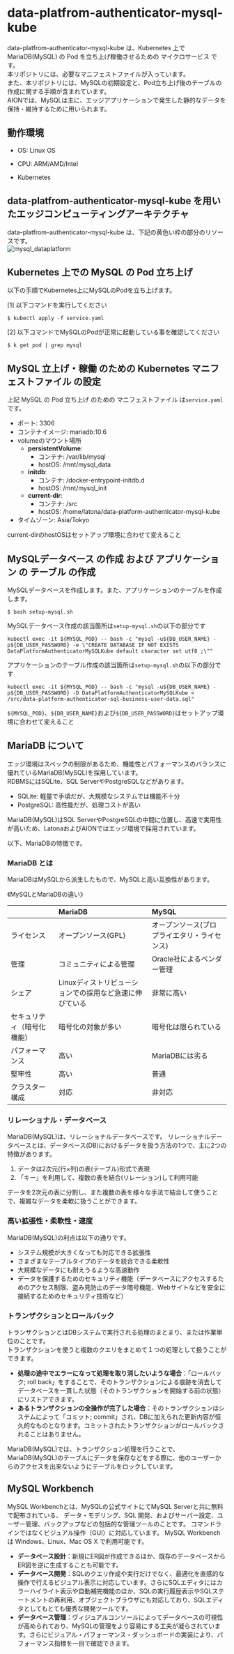 # data-platfrom-authenticator-mysql-kube
data-platfrom-authenticator-mysql-kube は、Kubernetes 上で MariaDB(MySQL) の Pod を立ち上げ稼働させるための マイクロサービス です。    
本リポジトリには、必要なマニフェストファイルが入っています。  
また、本リポジトリには、MySQLの初期設定と、Pod立ち上げ後のテーブルの作成に関する手順が含まれています。  
AIONでは、MySQLは主に、エッジアプリケーションで発生した静的なデータを保持・維持するために用いられます。  

## 動作環境

* OS: Linux OS  

* CPU: ARM/AMD/Intel  

* Kubernetes  


## data-platfrom-authenticator-mysql-kube を用いたエッジコンピューティングアーキテクチャ  
data-platfrom-authenticator-mysql-kube は、下記の黄色い枠の部分のリソースです。  
![mysql_dataplatform](docs/dataplatform_architecture.drawio.png)  

## Kubernetes 上での MySQL の Pod 立ち上げ  
以下の手順でKubernetes上にMySQLのPodを立ち上げます。  

[1] 以下コマンドを実行してください    

```
$ kubectl apply -f service.yaml
```

[2] 以下コマンドでMySQLのPodが正常に起動している事を確認してください  

```
$ k get pod | grep mysql
```

## MySQL 立上げ・稼働 のための Kubernetes マニフェストファイル の設定
上記 MySQL の Pod 立ち上げ のための マニフェストファイル は`service.yaml`です。

* ポート: 3306   
* コンテナイメージ: mariadb:10.6   
* volumeのマウント場所 
	* **persistentVolume**:
		* コンテナ: /var/lib/mysql
		* hostOS: /mnt/mysql_data
	* **initdb**:   
		* コンテナ: /docker-entrypoint-initdb.d
		* hostOS: /mnt/mysql_init
	* **current-dir**:   
		* コンテナ: /src
		* hostOS: /home/latona/data-platform-authenticator-mysql-kube
* タイムゾーン: Asia/Tokyo   

current-dirのhostOSはセットアップ環境に合わせて変えること

## MySQLデータベース の作成 および アプリケーション の テーブル の作成    
MySQLデータベースを作成します。また、アプリケーションのテーブルを作成します。 

```
$ bash setup-mysql.sh
```
MySQLデータベース作成の該当箇所は`setup-mysql.sh`の以下の部分です

```
kubectl exec -it ${MYSQL_POD} -- bash -c "mysql -u${DB_USER_NAME} -p${DB_USER_PASSWORD} -e \"CREATE DATABASE IF NOT EXISTS DataPlatformAuthenticatorMySQLKube default character set utf8 ;\""
```

アプリケーションのテーブル作成の該当箇所は`setup-mysql.sh`の以下の部分です

```
kubectl exec -it ${MYSQL_POD} -- bash -c "mysql -u${DB_USER_NAME} -p${DB_USER_PASSWORD} -D DataPlatformAuthenticatorMySQLKube < /src/data-platform-authenticator-sql-business-user-data.sql"
```

`${MYSQL_POD}`、`${DB_USER_NAME}`および`${DB_USER_PASSWORD}`はセットアップ環境に合わせて変えること


## MariaDB について
エッジ環境はスペックの制限があるため、機能性とパフォーマンスのバランスに優れているMariaDB(MySQL)を採用しています。   
RDBMSにはSQLite、SQL ServerやPostgreSQLなどがあります。 

* SQLite: 軽量で手頃だが、大規模なシステムでは機能不十分  
* PostgreSQL: 高性能だが、処理コストが高い  

MariaDB(MySQL)はSQL ServerやPostgreSQLの中間に位置し、高速で実用性が高いため、LatonaおよびAIONではエッジ環境で採用されています。   

以下、MariaDBの特徴です。   

### MariaDB とは
MariaDBはMySQLから派生したもので、MySQLと高い互換性があります。   

《MySQLとMariaDBの違い》

|    |MariaDB|MySQL|   
|:---|:---|:---|    
|ライセンス|オープンソース(GPL)|オープンソース(プロプライエタリ・ライセンス)|   
|管理|コミュニティによる管理|Oracle社によるベンダー管理|   
|シェア|Linuxディストリビューションでの採用など急速に伸びている|非常に高い|   
|セキュリティ（暗号化機能）|暗号化の対象が多い|暗号化は限られている|   
|パフォーマンス|高い|MariaDBには劣る|   
|堅牢性|高い|普通|   
|クラスター構成|対応|非対応|   


### リレーショナル・データベース
MariaDB(MySQL)は、リレーショナルデータベースです。
リレーショナルデータベースとは、データベース(DB)におけるデータを扱う方法の1つで、主に2つの特徴があります。   

1. データは2次元(行×列)の表(テーブル)形式で表現   
2. 「キー」を利用して、複数の表を結合(リレーション)して利用可能   

データを2次元の表に分割し、また複数の表を様々な手法で結合して使うことで、複雑なデータを柔軟に扱うことができます。   

### 高い拡張性・柔軟性・速度
MariaDB(MySQL)の利点は以下の通りです。 

* システム規模が大きくなっても対応できる拡張性   
* さまざまなテーブルタイプのデータを統合できる柔軟性   
* 大規模なデータにも耐えうるような高速動作   
* データを保護するためのセキュリティ機能（データベースにアクセスするためのアクセス制限、盗み見防止のデータ暗号機能、Webサイトなどを安全に接続するためのセキュリティ技術など）   

### トランザクションとロールバック
トランザクションとはDBシステムで実行される処理のまとまり、または作業単位のことです。   
トランザクションを使うと複数のクエリをまとめて１つの処理として扱うことができます。   

* **処理の途中でエラーになって処理を取り消したいような場合**：「ロールバック; roll back」をすることで、そのトランザクションによる痕跡を消去してデータベースを一貫した状態（そのトランザクションを開始する前の状態）にリストアできます。   
* **あるトランザクションの全操作が完了した場合**：そのトランザクションはシステムによって「コミット; commit」され、DBに加えられた更新内容が恒久的なものとなります。コミットされたトランザクションがロールバックされることはありません。    

MariaDB(MySQL)では、トランザクション処理を行うことで、MariaDB(MySQL)のテーブルにデータを保存などをする際に、他のユーザーからのアクセスを出来ないようにテーブルをロックしています。

## MySQL Workbench
MySQL Workbenchとは、MySQLの公式サイトにてMySQL Serverと共に無料で配布されている、
データ・モデリング、SQL 開発、およびサーバー設定、ユーザー管理、バックアップなどの包括的な管理ツールのことです。
コマンドラインではなくビジュアル操作（GUI）に対応しています。
MySQL Workbench は Windows、Linux、Mac OS X で利用可能です。

* **データベース設計**：新規にER図が作成できるほか、既存のデータベースからER図を逆に生成することも可能です。   
* **データベース開発**：SQLのクエリ作成や実行だけでなく、最適化を直感的な操作で行えるビジュアル表示に対応しています。さらにSQLエディタにはカラーハイライト表示や自動補完機能のほか、SQLの実行履歴表示やSQLステートメントの再利用、オブジェクトブラウザにも対応しており、SQLエディタとしてもとても優秀な開発ツールです。   
* **データベース管理**：ヴィジュアルコンソールによってデータベースの可視性が高められており、MySQLの管理をより容易にする工夫が凝らされています。さらにビジュアル・パフォーマンス・ダッシュボードの実装により、パフォーマンス指標を一目で確認できます。   